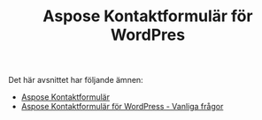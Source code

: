 ﻿---
title: Aspose Kontaktformulär för WordPres
second_title: Aspose Contact Form Documen
type: docs
url: /sv/aspose-contact-form-for-wordpress/
description: Skapa och hantera kontaktformulär med hjälp av uppmärkning eller med våra exempelmallar. Dina kunder kan fylla i formulär på WordPress-sidan och du får informationen via e-post. Aspose Kontaktformulär tillhandahåller även webbformulär till funktionen Excel. Användare kan fylla i data i WordPress-formulär, som sedan läggs till på ett Excel-ark. Du kan se data från alla kunder på din WordPress-sida
weight: 10
---
Det här avsnittet har följande ämnen:

- [Aspose Kontaktformulär](/cells/sv/aspose-contact-form/)
- [Aspose Kontaktformulär för WordPress - Vanliga frågor](/cells/sv/aspose-contact-form-for-wordpress-faqs/)
